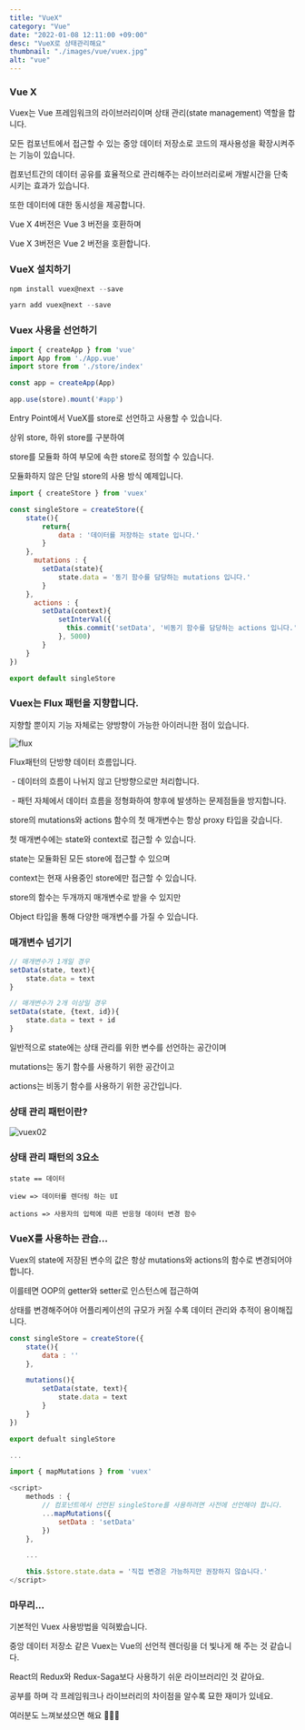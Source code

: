 ```yaml
---
title: "VueX"
category: "Vue"
date: "2022-01-08 12:11:00 +09:00"
desc: "VueX로 상태관리해요"
thumbnail: "./images/vue/vuex.jpg"
alt: "vue"
---
```



### Vue X

Vuex는 Vue 프레임워크의 라이브러리이며 상태 관리(state management) 역할을 합니다.

모든 컴포넌트에서 접근할 수 있는 중앙 데이터 저장소로 코드의 재사용성을 확장시켜주는 기능이 있습니다.

컴포넌트간의 데이터 공유를 효율적으로 관리해주는 라이브러리로써 개발시간을 단축시키는 효과가 있습니다. 

또한 데이터에 대한 동시성을 제공합니다.

Vue X 4버전은 Vue 3 버전을 호환하며 

Vue X 3버전은 Vue 2 버전을 호환합니다.

### VueX 설치하기
```js
npm install vuex@next --save

yarn add vuex@next --save
```


### Vuex 사용을 선언하기

```js
import { createApp } from 'vue'
import App from './App.vue'
import store from './store/index'

const app = createApp(App)

app.use(store).mount('#app')
```

Entry Point에서 VueX를  store로 선언하고 사용할 수 있습니다.

상위 store, 하위 store를 구분하여 

store를 모듈화 하여 부모에 속한 store로 정의할 수 있습니다.

모듈화하지 않은 단일 store의 사용 방식 예제입니다.

```js
import { createStore } from 'vuex'

const singleStore = createStore({
    state(){
        return{
            data : '데이터를 저장하는 state 입니다.'
        }
    },
      mutations : {
        setData(state){
            state.data = '동기 함수를 담당하는 mutations 입니다.'
        }
    },
      actions : {
        setData(context){
            setInterVal({
              this.commit('setData', '비동기 함수를 담당하는 actions 입니다.')
            }, 5000)
        }
    }
})

export default singleStore
```

### Vuex는 Flux 패턴을 지향합니다.
지향할 뿐이지 기능 자체로는 양방향이 가능한 아이러니한 점이 있습니다.

![flux](https://user-images.githubusercontent.com/85836879/174552402-cf96bc1c-39ab-42fd-946a-fb094bbf94de.png)

Flux패턴의 단방향 데이터 흐름입니다.

 - 데이터의 흐름이 나뉘지 않고 단방향으로만 처리합니다.

 - 패턴 자체에서 데이터 흐름을 정형화하여 향후에 발생하는 문제점들을 방지합니다.
 
store의 mutations와 actions 함수의 첫 매개변수는 항상 proxy 타입을 갖습니다.

첫 매개변수에는 state와 context로 접근할 수 있습니다.

state는 모듈화된 모든 store에 접근할 수 있으며

context는 현재 사용중인 store에만 접근할 수 있습니다.

store의 함수는 두개까지 매개변수로 받을 수 있지만

Object 타입을 통해 다양한 매개변수를 가질 수 있습니다.

### 매개변수 넘기기
```js
// 매개변수가 1개일 경우
setData(state, text){
    state.data = text
}

// 매개변수가 2개 이상일 경우
setData(state, {text, id}){
    state.data = text + id
}
```

일반적으로 state에는 상태 관리를 위한 변수를 선언하는 공간이며

mutations는 동기 함수를 사용하기 위한 공간이고

actions는 비동기 함수를 사용하기 위한 공간입니다.

### 상태 관리 패턴이란?

![vuex02](https://user-images.githubusercontent.com/85836879/174552386-11f60b98-e5f5-4f2c-ab3c-bfa5b3f14f28.png)

### 상태 관리 패턴의 3요소
    state == 데이터

    view => 데이터를 렌더링 하는 UI
    
    actions => 사용자의 입력에 따른 반응형 데이터 변경 함수

### VueX를 사용하는 관습...
Vuex의 state에 저장된 변수의 값은 항상 mutations와 actions의 함수로 변경되어야 합니다.

이를테면 OOP의 getter와 setter로 인스턴스에 접근하여

상태를 변경해주어야 어플리케이션의 규모가 커질 수록 데이터 관리와 추적이 용이해집니다.

```js
const singleStore = createStore({
    state(){
        data : ''
    },

    mutations(){
        setData(state, text){
            state.data = text
        }
    }
})

export defualt singleStore

...

import { mapMutations } from 'vuex'

<script>
    methods : {
        // 컴포넌트에서 선언된 singleStore를 사용하려면 사전에 선언해야 합니다.
        ...mapMutations({
            setData : 'setData'
        })
    },

    ...

    this.$store.state.data = '직접 변경은 가능하지만 권장하지 않습니다.'
</script>
```

### 마무리...
기본적인 Vuex 사용방법을 익혀봤습니다.

중앙 데이터 저장소 같은 Vuex는 Vue의 선언적 렌더링을 더 빛나게 해 주는 것 같습니다.

React의 Redux와 Redux-Saga보다 사용하기 쉬운 라이브러리인 것 같아요.

공부를 하며 각 프레임워크나 라이브러리의 차이점을 알수록 묘한 재미가 있네요. 

여러분도 느껴보셨으면 해요 👨🏻‍🔧

